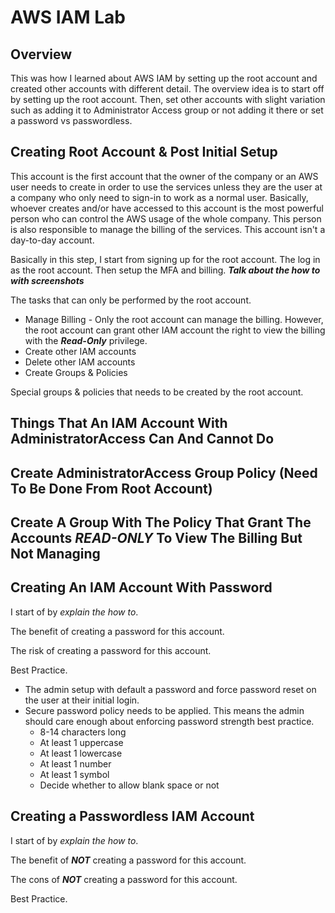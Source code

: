 # AWS IAM Lab

## Overview

This was how I learned about AWS IAM by setting up the root account and created other accounts with different detail. The overview idea is to start off by setting up the root account. Then, set other accounts with slight variation such as adding it to Administrator Access group or not adding it there or set a password vs passwordless.

## Creating Root Account & Post Initial Setup

This account is the first account that the owner of the company or an AWS user needs to create in order to use the services unless they are the user at a company who only need to sign-in to work as a normal user. Basically, whoever creates and/or have accessed to this account is the most powerful person who can control the AWS usage of the whole company. This person is also responsible to manage the billing of the services. This account isn't a day-to-day account.

Basically in this step, I start from signing up for the root account. The log in as the root account. Then setup the MFA and billing. ***Talk about the how to with screenshots***

The tasks that can only be performed by the root account.

+ Manage Billing - Only the root account can manage the billing. However, the root account can grant other IAM account the right to view the billing with the ***Read-Only*** privilege.
+ Create other IAM accounts
+ Delete other IAM accounts
+ Create Groups & Policies

Special groups & policies that needs to be created by the root account.

## Things That An IAM Account With AdministratorAccess Can And Cannot Do

## Create AdministratorAccess Group Policy (Need To Be Done From Root Account)

## Create A Group With The Policy That Grant The Accounts ***READ-ONLY*** To View The Billing But Not Managing

## Creating An IAM Account With Password

I start of by *explain the how to*.

The benefit of creating a password for this account.

The risk of creating a password for this account.

Best Practice.

+ The admin setup with default a password and force password reset on the user at their initial login.
+ Secure password policy needs to be applied. This means the admin should care enough about enforcing password strength best practice.
  + 8-14 characters long
  + At least 1 uppercase
  + At least 1 lowercase
  + At least 1 number
  + At least 1 symbol
  + Decide whether to allow blank space or not

## Creating a Passwordless IAM Account

I start of by *explain the how to*.

The benefit of ***NOT*** creating a password for this account.

The cons of ***NOT*** creating a password for this account.

Best Practice.
